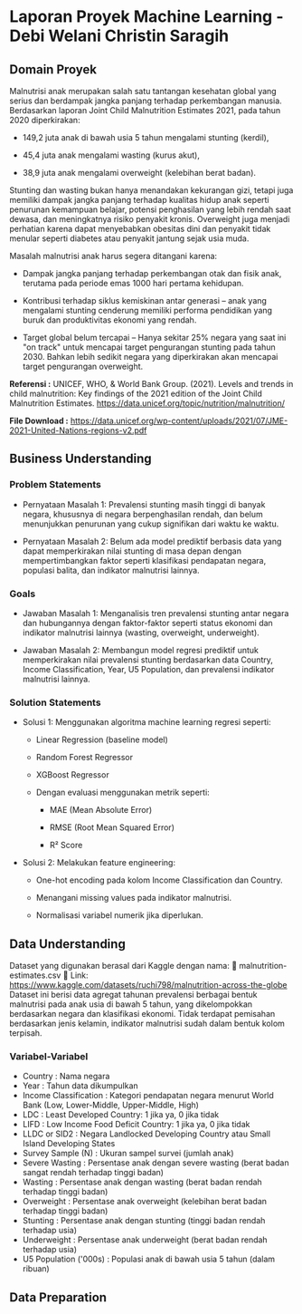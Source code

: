 # Laporan Proyek Machine Learning - Debi Welani Christin Saragih

## Domain Proyek
Malnutrisi anak merupakan salah satu tantangan kesehatan global yang serius dan berdampak jangka panjang terhadap perkembangan manusia. Berdasarkan laporan Joint Child Malnutrition Estimates 2021, pada tahun 2020 diperkirakan:

- 149,2 juta anak di bawah usia 5 tahun mengalami stunting (kerdil),

- 45,4 juta anak mengalami wasting (kurus akut),

- 38,9 juta anak mengalami overweight (kelebihan berat badan).

Stunting dan wasting bukan hanya menandakan kekurangan gizi, tetapi juga memiliki dampak jangka panjang terhadap kualitas hidup anak seperti penurunan kemampuan belajar, potensi penghasilan yang lebih rendah saat dewasa, dan meningkatnya risiko penyakit kronis. Overweight juga menjadi perhatian karena dapat menyebabkan obesitas dini dan penyakit tidak menular seperti diabetes atau penyakit jantung sejak usia muda.

Masalah malnutrisi anak harus segera ditangani karena:

- Dampak jangka panjang terhadap perkembangan otak dan fisik anak, terutama pada periode emas 1000 hari pertama kehidupan.

- Kontribusi terhadap siklus kemiskinan antar generasi – anak yang mengalami stunting cenderung memiliki performa pendidikan yang buruk dan produktivitas ekonomi yang rendah.

- Target global belum tercapai – Hanya sekitar 25% negara yang saat ini "on track" untuk mencapai target pengurangan stunting pada tahun 2030. Bahkan lebih sedikit negara yang diperkirakan akan mencapai target pengurangan overweight.

**Referensi :** 
UNICEF, WHO, & World Bank Group. (2021). Levels and trends in child malnutrition: Key findings of the 2021 edition of the Joint Child Malnutrition Estimates. https://data.unicef.org/topic/nutrition/malnutrition/

**File Download :** https://data.unicef.org/wp-content/uploads/2021/07/JME-2021-United-Nations-regions-v2.pdf

## Business Understanding
### Problem Statements
- Pernyataan Masalah 1: Prevalensi stunting masih tinggi di banyak negara, khususnya di negara berpenghasilan rendah, dan belum menunjukkan penurunan yang cukup signifikan dari waktu ke waktu.

- Pernyataan Masalah 2: Belum ada model prediktif berbasis data yang dapat memperkirakan nilai stunting di masa depan dengan mempertimbangkan faktor seperti klasifikasi pendapatan negara, populasi balita, dan indikator malnutrisi lainnya.
### Goals
- Jawaban Masalah 1: Menganalisis tren prevalensi stunting antar negara dan hubungannya dengan faktor-faktor seperti status ekonomi dan indikator malnutrisi lainnya (wasting, overweight, underweight).

- Jawaban Masalah 2: Membangun model regresi prediktif untuk memperkirakan nilai prevalensi stunting berdasarkan data Country, Income Classification, Year, U5 Population, dan prevalensi indikator malnutrisi lainnya.
### Solution Statements
- Solusi 1: Menggunakan algoritma machine learning regresi seperti:

  * Linear Regression (baseline model)

  * Random Forest Regressor

  * XGBoost Regressor

  * Dengan evaluasi menggunakan metrik seperti:

    * MAE (Mean Absolute Error)

    * RMSE (Root Mean Squared Error)

    * R² Score

- Solusi 2: Melakukan feature engineering:

  * One-hot encoding pada kolom Income Classification dan Country.

  * Menangani missing values pada indikator malnutrisi.

  * Normalisasi variabel numerik jika diperlukan.

## Data Understanding
  Dataset yang digunakan berasal dari Kaggle dengan nama:
📁 malnutrition-estimates.csv
📎 Link: https://www.kaggle.com/datasets/ruchi798/malnutrition-across-the-globe
Dataset ini berisi data agregat tahunan prevalensi berbagai bentuk malnutrisi pada anak usia di bawah 5 tahun, yang dikelompokkan berdasarkan negara dan klasifikasi ekonomi. Tidak terdapat pemisahan berdasarkan jenis kelamin, indikator malnutrisi sudah dalam bentuk kolom terpisah.

### Variabel-Variabel 
- Country	: Nama negara
- Year : Tahun data dikumpulkan
- Income Classification	: Kategori pendapatan negara menurut World Bank (Low, Lower-Middle, Upper-Middle, High)
- LDC	: Least Developed Country: 1 jika ya, 0 jika tidak
- LIFD : Low Income Food Deficit Country: 1 jika ya, 0 jika tidak
- LLDC or SID2 : Negara Landlocked Developing Country atau Small Island Developing States
- Survey Sample (N)	: Ukuran sampel survei (jumlah anak)
- Severe Wasting : Persentase anak dengan severe wasting (berat badan sangat rendah terhadap tinggi badan)
- Wasting	: Persentase anak dengan wasting (berat badan rendah terhadap tinggi badan)
- Overweight : Persentase anak overweight (kelebihan berat badan terhadap tinggi badan)
- Stunting : Persentase anak dengan stunting (tinggi badan rendah terhadap usia)
- Underweight	: Persentase anak underweight (berat badan rendah terhadap usia)
- U5 Population ('000s)	: Populasi anak di bawah usia 5 tahun (dalam ribuan)

## Data Preparation
